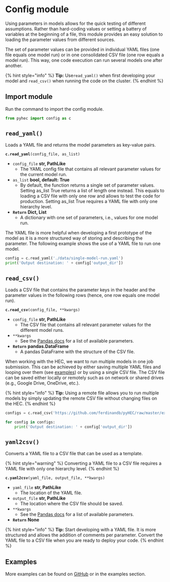 # Config module

Using parameters in models allows for the quick testing of different assumptions. Rather than hard-coding values or setting a battery of variables at the beginning of a file, this module provides an easy solution to loading the parameter values from different sources.

The set of parameter values can be provided in individual YAML files \(one file equals one model run\) or in one consolidated CSV file \(one row equals a model run\). This way, one code execution can run several models one after another.

{% hint style="info" %}
**Tip:** Use`read_yaml()` when first developing your model and `read_csv()` when running the code on the cluster.
{% endhint %}

## Import module

Run the command to import the config module.

```python
from pyhec import config as c
```

## `read_yaml()`

Loads a YAML file and returns the model parameters as key-value pairs.

**`c.read_yaml`**`(config_file, as_list)`

* `config_file` **str, PathLike**
  * The YAML config file that contains all relevant parameter values for the current model run. 
* `as_list` **bool, default: True**
  * By default, the function returns a single set of parameter values. Setting as\_list True returns a list of length one instead. This equals to loading a CSV file with only one row and allows to test the code for production. Setting as\_list True requires a YAML file with only one hierarchy level. 
* **`Return`** **Dict, List**
  * A dictionary with one set of parameters, i.e., values for one model run. 

The YAML file is more helpful when developing a first prototype of the model as it is a more structured way of storing and describing the parameter. The following example shows the use of a YAML file to run one model.

```python
config = c.read_yaml('./data/single-model-run.yaml')
print('Output destination: ' + config['output_dir'])
```

## `read_csv()`

Loads a CSV file that contains the parameter keys in the header and the parameter values in the following rows \(hence, one row equals one model run\).

**`c.read_csv`**`(config_file, **kwargs)`

* `config_file` **str, PathLike**
  * The CSV file that contains all relevant parameter values for the different model runs. 
* `**kwargs`
  * See the [Pandas docs](https://pandas.pydata.org/pandas-docs/stable/reference/api/pandas.read_csv.html) for a list of available parameters. 
* **`Return`** **pandas.DataFrame**
  * A pandas DataFrame with the structure of the CSV file. 

When working with the HEC, we want to run multiple models in one job submission. This can be achieved by either saving multiple YAML files and looping over them \(see [examples](https://github.com/ferdinandb/pyHEC/tree/master/examples/config)\) or by using a single CSV file. The CSV file can be saved either locally or remotely such as on network or shared drives \(e.g., Google Drive, OneDrive, etc.\).

{% hint style="info" %}
**Tip:** Using a remote file allows you to run multiple models by simply updating the remote CSV file without changing files on the HEC.
{% endhint %}

```python
configs = c.read_csv('https://github.com/ferdinandb/pyHEC/raw/master/examples/config/data/multiple-model-runs.csv')

for config in configs:
    print('Output destination: ' + config['output_dir'])
```

## `yaml2csv()`

Converts a YAML file to a CSV file that can be used as a template.

{% hint style="warning" %}
Converting a YAML file to a CSV file requires a YAML file with only one hierarchy level.
{% endhint %}

**`c.yaml2csv`**`(yaml_file, output_file, **kwargs)`

* `yaml_file` **str, PathLike**
  * The location of the YAML file. 
* `output_file` **str, PathLike**
  * The location where the CSV file should be saved. 
* `**kwargs`
  * See the [Pandas docs](https://pandas.pydata.org/pandas-docs/stable/reference/api/pandas.read_csv.html) for a list of available parameters. 
* **`Return`** **None**

{% hint style="info" %}
**Tip:** Start developing with a YAML file. It is more structured and allows the addition of comments per parameter. Convert the YAML file to a CSV file when you are ready to deploy your code.
{% endhint %}

## Examples

More examples can be found on [GitHub](https://github.com/ferdinandb/pyHEC/tree/master/examples/config) or in the examples section.

